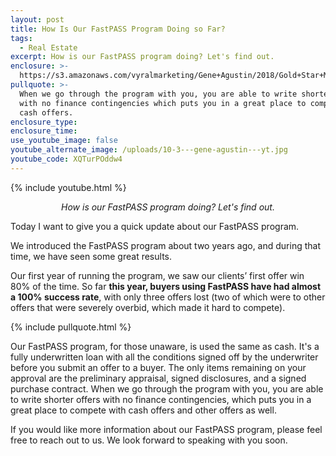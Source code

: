 ```yaml
---
layout: post
title: How Is Our FastPASS Program Doing so Far?
tags:
  - Real Estate
excerpt: How is our FastPASS program doing? Let's find out.
enclosure: >-
  https://s3.amazonaws.com/vyralmarketing/Gene+Agustin/2018/Gold+Star+Mortgage+Financial-+How+Is+Our+FastPASS+Program+Doing+so+Far%253F.mp4
pullquote: >-
  When we go through the program with you, you are able to write shorter offers
  with no finance contingencies which puts you in a great place to compete with
  cash offers.
enclosure_type:
enclosure_time:
use_youtube_image: false
youtube_alternate_image: /uploads/10-3---gene-agustin---yt.jpg
youtube_code: XQTurPOddw4
---
```


{% include youtube.html %}

<p style="text-align: center;"><em>How is our FastPASS program doing? Let's find out.</em></p>

Today I want to give you a quick update about our FastPASS program.

We introduced the FastPASS program about two years ago, and during that time, we have seen some great results.

Our first year of running the program, we saw our clients’ first offer win 80% of the time. So far **this year, buyers using FastPASS have had almost a 100% success rate**, with only three offers lost (two of which were to other offers that were severely overbid, which made it hard to compete).

{% include pullquote.html %}

Our FastPASS program, for those unaware, is used the same as cash. It's a fully underwritten loan with all the conditions signed off by the underwriter before you submit an offer to a buyer. The only items remaining on your approval are the preliminary appraisal, signed disclosures, and a signed purchase contract. When we go through the program with you, you are able to write shorter offers with no finance contingencies, which puts you in a great place to compete with cash offers and other offers as well.

If you would like more information about our FastPASS program, please feel free to reach out to us. We look forward to speaking with you soon.